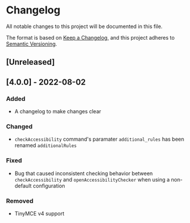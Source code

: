# Changelog
All notable changes to this project will be documented in this file.

The format is based on [Keep a Changelog](https://keepachangelog.com/en/1.0.0/),
and this project adheres to [Semantic Versioning](https://semver.org/spec/v2.0.0.html).

## [Unreleased]

## [4.0.0] - 2022-08-02
### Added
- A changelog to make changes clear

### Changed
- `checkAccessibility` command's paramater `additional_rules` has been renamed `additionalRules`

### Fixed
- Bug that caused inconsistent checking behavior between `checkAccessibility` and `openAccessibilityChecker` when using a non-default configuration

### Removed
- TinyMCE v4 support
